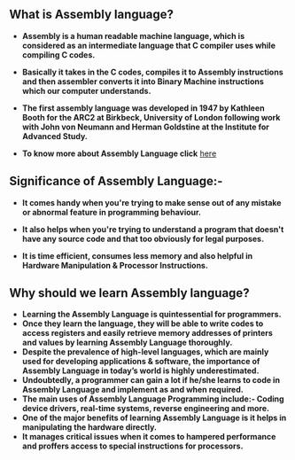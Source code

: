## **What is Assembly language?**

* **Assembly is a human readable machine language, which is considered as an intermediate language that C compiler uses while compiling C codes.**

* **Basically it takes in the C codes, compiles it to Assembly instructions and then assembler converts it into Binary Machine instructions which our computer understands.**

* **The first assembly language was developed in 1947 by Kathleen Booth for the ARC2 at Birkbeck, 
University of London following work with John von Neumann and Herman Goldstine at the Institute for Advanced Study.**

* **To know more about Assembly Language click** [here](https://en.wikipedia.org/wiki/Assembly_language)

## **Significance of Assembly Language:-** 

* **It comes handy when you're trying to make sense out of any mistake or abnormal feature in programming behaviour.**

* **It also helps when you're trying to understand a program that doesn't have any source code and that too obviously for legal purposes.**

* **It is time efficient, consumes less memory and also helpful in Hardware Manipulation & Processor Instructions.**

## **Why should we learn Assembly language?**

* **Learning the Assembly Language is quintessential for programmers.**
* **Once they learn the language, they will be able to write codes to access registers and easily retrieve memory addresses of printers and values by learning Assembly Language thoroughly.**
* **Despite the prevalence of high-level languages, which are mainly used for developing applications & software, the importance of Assembly Language in today’s world is highly underestimated.**
* **Undoubtedly, a programmer can gain a lot if he/she learns to code in Assembly Language and implement as and when required.**
* **The main uses of Assembly Language Programming include:- Coding device drivers, real-time systems, reverse engineering and more.**
* **One of the major benefits of learning Assembly Language is it helps in manipulating the hardware directly.**
* **It manages critical issues when it comes to hampered performance and proffers access to special instructions for processors.**

